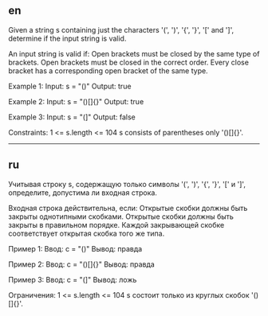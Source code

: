 ## en

Given a string s containing just the characters '(', ')', '{', '}', '[' and ']', determine if the input string is valid.

An input string is valid if:
Open brackets must be closed by the same type of brackets.
Open brackets must be closed in the correct order.
Every close bracket has a corresponding open bracket of the same type.
 

Example 1:
Input: s = "()"
Output: true

Example 2:
Input: s = "()[]{}"
Output: true

Example 3:
Input: s = "(]"
Output: false
 

Constraints:
1 <= s.length <= 104
s consists of parentheses only '()[]{}'.

---

## ru

Учитывая строку s, содержащую только символы '(', ')', '{', '}', '[' и ']', определите, допустима ли входная строка.

Входная строка действительна, если:
Открытые скобки должны быть закрыты однотипными скобками.
Открытые скобки должны быть закрыты в правильном порядке.
Каждой закрывающей скобке соответствует открытая скобка того же типа.

Пример 1:
Ввод: с = "()"
Вывод: правда

Пример 2:
Ввод: с = "()[]{}"
Вывод: правда

Пример 3:
Ввод: с = "(]"
Вывод: ложь

Ограничения:
1 <= s.length <= 104
s состоит только из круглых скобок '()[]{}'.